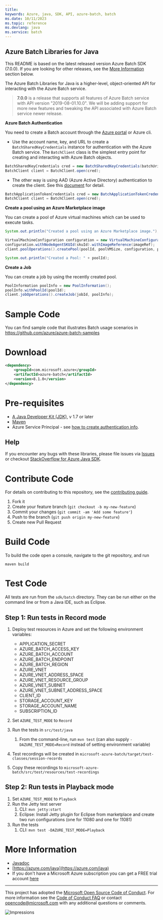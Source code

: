 ```yaml
---
title: 
keywords: Azure, java, SDK, API, azure-batch, batch
ms.date: 10/11/2023
ms.topic: reference
ms.devlang: java
ms.service: batch
---
```

## Azure Batch Libraries for Java

This README is based on the latest released version Azure Batch SDK (7.0.0). If you are looking for other releases, see the [More Information](#more-information) section below.

The Azure Batch Libraries for Java is a higher-level, object-oriented API for interacting with the Azure Batch service.


> **7.0.0** is a release that supports all features of Azure Batch service with API version "2019-08-01.10.0". We will be adding support for more new features and tweaking the API associated with Azure Batch service newer release.

**Azure Batch Authentication**

You need to create a Batch account through the [Azure portal](https://portal.azure.com) or Azure cli.

* Use the account name, key, and URL to create a `BatchSharedKeyCredentials` instance for authentication with the Azure Batch service.
The `BatchClient` class is the simplest entry point for creating and interacting with Azure Batch objects.

```java
BatchSharedKeyCredentials cred = new BatchSharedKeyCredentials(batchUri, batchAccount, batchKey);
BatchClient client = BatchClient.open(cred);
```

* The other way is using AAD (Azure Active Directory) authentication to create the client. See this [document](/azure/batch/batch-aad-auth) for detail.

```java
BatchApplicationTokenCredentials cred = new BatchApplicationTokenCredentials(batchEndpoint, clientId, applicationSecret, applicationDomain, null, null);
BatchClient client = BatchClient.open(cred);
```

**Create a pool using an Azure Marketplace image**

You can create a pool of Azure virtual machines which can be used to execute tasks.

```java
System.out.println("Created a pool using an Azure Marketplace image.");

VirtualMachineConfiguration configuration = new VirtualMachineConfiguration();
configuration.withNodeAgentSKUId(skuId).withImageReference(imageRef);
client.poolOperations().createPool(poolId, poolVMSize, configuration, poolVMCount);

System.out.println("Created a Pool: " + poolId);
```

**Create a Job**

You can create a job by using the recently created pool.

```java
PoolInformation poolInfo = new PoolInformation();
poolInfo.withPoolId(poolId);
client.jobOperations().createJob(jobId, poolInfo);
```

# Sample Code

You can find sample code that illustrates Batch usage scenarios in https://github.com/azure/azure-batch-samples


# Download

[//]: # ({x-version-update-start;com.microsoft.azure:azure-batch;current})
```xml
<dependency>
    <groupId>com.microsoft.azure</groupId>
    <artifactId>azure-batch</artifactId>
    <version>8.1.0</version>
</dependency>
```
[//]: # ({x-version-update-end})

# Pre-requisites

- [A Java Developer Kit (JDK)](/java/azure/jdk/?view=azure-java-stable), v 1.7 or later
- [Maven](https://central.sonatype.com/artifact/com.microsoft.azure/azure-batch)
- Azure Service Principal - see [how to create authentication info](/azure/batch/batch-aad-auth#use-a-service-principal).


## Help

If you encounter any bugs with these libraries, please file issues via [Issues](https://github.com/Azure/azure-sdk-for-java) or checkout [StackOverflow for Azure Java SDK](https://stackoverflow.com/questions/tagged/azure-java-sdk).

# Contribute Code

For details on contributing to this repository, see the [contributing guide](https://github.com/Azure/azure-sdk-for-java/blob/main/CONTRIBUTING.md).

1. Fork it
2. Create your feature branch (`git checkout -b my-new-feature`)
3. Commit your changes (`git commit -am 'Add some feature'`)
4. Push to the branch (`git push origin my-new-feature`)
5. Create new Pull Request

# Build Code
To build the code open a console, navigate to the git repository, and run
```
maven build
```

# Test Code

All tests are run from the `sdk/batch` directory. They can be run either on the command line or from a Java IDE, such as Eclipse.

## Step 1: Run tests in Record mode

1. Deploy test resources in Azure and set the following environment variables:

    * APPLICATION_SECRET
    * AZURE_BATCH_ACCESS_KEY
    * AZURE_BATCH_ACCOUNT
    * AZURE_BATCH_ENDPOINT
    * AZURE_BATCH_REGION
    * AZURE_VNET
    * AZURE_VNET_ADDRESS_SPACE
    * AZURE_VNET_RESOURCE_GROUP
    * AZURE_VNET_SUBNET
    * AZURE_VNET_SUBNET_ADDRESS_SPACE
    * CLIENT_ID
    * STORAGE_ACCOUNT_KEY
    * STORAGE_ACCOUNT_NAME
    * SUBSCRIPTION_ID

1. Set `AZURE_TEST_MODE` to `Record`
1. Run the tests in `src/test/java`
    1. From the command-line, run `mvn test` (can also supply `-DAZURE_TEST_MODE=Record` instead of setting environment variable)
1. Test recordings will be created in `microsoft-azure-batch/target/test-classes/session-records`
1. Copy these recordings to `microsoft-azure-batch/src/test/resources/test-recordings`

## Step 2: Run tests in Playback mode

1. Set `AZURE_TEST_MODE` to `Playback`
1. Run the Jetty test server
    1. CLI: `mvn jetty:start`
    1. Eclipse: Install Jetty plugin for Eclipse from marketplace and create two run configurations (one for 11080 and one for 11081)
1. Run the tests
    1. CLI: `mvn test -DAZURE_TEST_MODE=Playback`

# More Information

* [Javadoc](/java/api/overview/azure/batch?view=azure-java-stable)
* [https://azure.com/java](https://azure.com/java)
* If you don't have a Microsoft Azure subscription you can get a FREE trial account [here](https://go.microsoft.com/fwlink/?LinkId=330212)

---

This project has adopted the [Microsoft Open Source Code of Conduct](https://opensource.microsoft.com/codeofconduct/). For more information see the [Code of Conduct FAQ](https://opensource.microsoft.com/codeofconduct/faq/) or contact [opencode@microsoft.com](mailto:opencode@microsoft.com) with any additional questions or comments.

![Impressions](https://azure-sdk-impressions.azurewebsites.net/api/impressions/azure-sdk-for-java%2Fsdk%2Fbatch%2Fmicrosoft-azure-batch%2FREADME.png)


